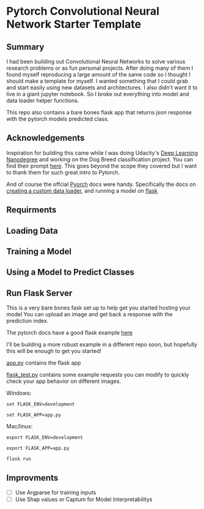 # Pytorch Convolutional Neural Network Starter Template

## Summary

I had been building out Convolutional Neural Networks to solve various research 
problems or as fun personal projects. After doing many of them I found myself 
reproducing a large amount of the same code so I thought I should make a
template for myself. I wanted something that I could grab and start easily using
new datasets and architectures. I also didn't want it to live in a giant
jupyter notebook. So I broke out everything into model and data loader helper
functions. 

This repo also contains a bare bones flask app that returns json response
with the pytorch models predicted class.

## Acknowledgements

Inspiration for building this came while I was doing Udacity's 
[Deep Learning Nanodegree](https://www.udacity.com/course/deep-learning-nanodegree--nd101) 
and working on the Dog Breed classification project.
You can find their prompt [here](https://github.com/udacity/deep-learning-v2-pytorch/tree/master/project-dog-classification). This goes beyond the scope they covered but I want to thank them for such great intro to Pytorch.

And of course the offcial [Pyorch](https://pytorch.org/) docs were handy. 
Specifically the docs on [creating a custom data loader](https://pytorch.org/tutorials/beginner/data_loading_tutorial.html), and running a model on [flask](https://pytorch.org/tutorials/intermediate/flask_rest_api_tutorial.html) 


## Requirments

## Loading Data

## Training a Model

## Using a Model to Predict Classes

## Run Flask Server

This is a very bare bones fask set up to help get you started hosting your model
You can upload an image and get back a response with the prediction index.

The pytorch docs have a good flask example 
[here](https://pytorch.org/tutorials/intermediate/flask_rest_api_tutorial.html)

I'll be building a more robust example in a different repo soon, but hopefully
this will be enough to get you started!

[app.py](app.py) contains the flask app

[flask_test.py](flask_test.py) contains some example requests you can modify
to quickly check your app behavior on different images.

Windows:

`set FLASK_ENV=development`

`set FLASK_APP=app.py`

Mac/linux:

`export FLASK_ENV=development`

`export FLASK_APP=app.py`

`flask run`

## Improvments

- [ ] Use Argparse for training inputs
- [ ] Use Shap values or Captum for Model Interpretabilitys